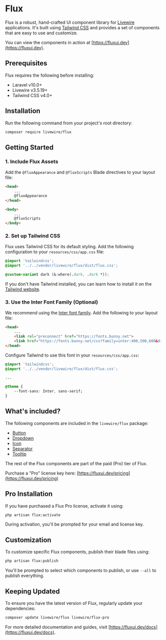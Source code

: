 # Flux

Flux is a robust, hand-crafted UI component library for [Livewire](https://livewire.laravel.com) applications. It's built using [Tailwind CSS](https://tailwindcss.com) and provides a set of components that are easy to use and customize.

You can view the components in action at [https://fluxui.dev](https://fluxui.dev).

## Prerequisites

Flux requires the following before installing:

* Laravel v10.0+
* Livewire v3.5.19+
* Tailwind CSS v4.0+

## Installation

Run the following command from your project's root directory:

```bash
composer require livewire/flux
```

## Getting Started

### 1. Include Flux Assets

Add the `@fluxAppearance` and `@fluxScripts` Blade directives to your layout file:

```html
<head>
    ...
    @fluxAppearance
</head>

<body>
    ...
    @fluxScripts
</body>
```

### 2. Set up Tailwind CSS

Flux uses Tailwind CSS for its default styling. Add the following configuration to your `resources/css/app.css` file:

```css
@import 'tailwindcss';
@import '../../vendor/livewire/flux/dist/flux.css';

@custom-variant dark (&:where(.dark, .dark *));
```

If you don't have Tailwind installed, you can learn how to install it on the [Tailwind website](https://tailwindcss.com/docs/guides/laravel).

### 3. Use the Inter Font Family (Optional)

We recommend using the [Inter font family](https://rsms.me/inter). Add the following to your layout file:

```html
<head>
    ...
    <link rel="preconnect" href="https://fonts.bunny.net">
    <link href="https://fonts.bunny.net/css?family=inter:400,500,600&display=swap" rel="stylesheet" />
</head>
```

Configure Tailwind to use this font in your `resources/css/app.css`:

```css
@import 'tailwindcss';
@import '../../vendor/livewire/flux/dist/flux.css';

...

@theme {
    --font-sans: Inter, sans-serif;
}
```

## What's included?

The following components are included in the `livewire/flux` package:
* [Button](https://fluxui.dev/components/button)
* [Dropdown](https://fluxui.dev/components/dropdown)
* [Icon](https://fluxui.dev/components/icon)
* [Separator](https://fluxui.dev/components/separator)
* [Tooltip](https://fluxui.dev/components/tooltip)

The rest of the Flux components are part of the paid (Pro) tier of Flux.

Purchase a "Pro" license key here: [https://fluxui.dev/pricing](https://fluxui.dev/pricing)

## Pro Installation

If you have purchased a Flux Pro license, activate it using:

```bash
php artisan flux:activate
```

During activation, you'll be prompted for your email and license key.

## Customization

To customize specific Flux components, publish their blade files using:

```bash
php artisan flux:publish
```

You'll be prompted to select which components to publish, or use `--all` to publish everything.

## Keeping Updated

To ensure you have the latest version of Flux, regularly update your dependencies:

```bash
composer update livewire/flux livewire/flux-pro
```

For more detailed documentation and guides, visit [https://fluxui.dev/docs](https://fluxui.dev/docs).
